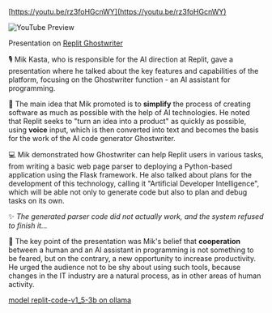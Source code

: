 <!--
date: 2024-05-12T18:03:15
-->


[https://youtu.be/rz3foHGcnWY](https://youtu.be/rz3foHGcnWY)

![YouTube Preview](https://img.youtube.com/vi/rz3foHGcnWY/mqdefault.jpg)



Presentation on [Replit Ghostwriter](https://replit.com/ai) 

🎙 Mik Kasta, who is responsible for the AI direction at Replit, gave a presentation where he talked about the key features and capabilities of the platform, focusing on the Ghostwriter function - an AI assistant for programming.

🤖 The main idea that Mik promoted is to **simplify**  the process of creating software as much as possible with the help of AI technologies. He noted that Replit seeks to "turn an idea into a product" as quickly as possible, using **voice**  input, which is then converted into text and becomes the basis for the work of the AI code generator Ghostwriter.

💻 Mik demonstrated how Ghostwriter can help Replit users in various tasks, from writing a basic web page parser to deploying a Python-based application using the Flask framework. He also talked about plans for the development of this technology, calling it "Artificial Developer Intelligence", which will be able not only to generate code but also to plan and debug tasks on its own.

✨ _The generated parser code did not actually work, and the system refused to finish it..._ 

🧠 The key point of the presentation was Mik's belief that **cooperation**  between a human and an AI assistant in programming is not something to be feared, but on the contrary, a new opportunity to increase productivity. He urged the audience not to be shy about using such tools, because changes in the IT industry are a natural process, as in other areas of human activity.

[model replit-code-v1_5-3b on ollama](https://ollama.com/codegpt/replit-code-v1_5-3b)